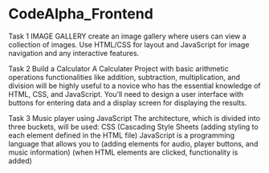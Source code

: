 # CodeAlpha_Frontend
Task 1 IMAGE GALLERY create an image gallery where users can view a collection of images. Use HTML/CSS for layout and JavaScript for image navigation and any interactive features.

Task 2 Build a Calculator A Calculater Project with basic arithmetic operations functionalities like addition, subtraction, multiplication, and division will be highly useful to a novice who has the essential knowledge of HTML, CSS, and JavaScript. You’ll need to design a user interface with buttons for entering data and a display screen for displaying the results.

Task 3 Music player using JavaScript The architecture, which is divided into three buckets, will be used: CSS (Cascading Style Sheets (adding styling to each element defined in the HTML file) JavaScript is a programming language that allows you to (adding elements for audio, player buttons, and music information) (when HTML elements are clicked, functionality is added)
